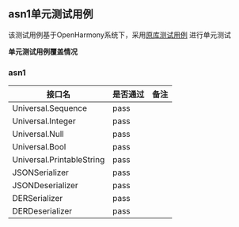 ﻿## asn1单元测试用例

该测试用例基于OpenHarmony系统下，采用[原库测试用例](https://github.com/PeculiarVentures/ASN1.js/tree/master/test) 进行单元测试

**单元测试用例覆盖情况**

### asn1

| 接口名                                   | 是否通过 | 备注 |
|---------------------------------------| -------- | ---- |
| Universal.Sequence      | pass     |      |
| Universal.Integer             | pass     |      |
| Universal.Null  | pass     |      |
| Universal.Bool       | pass     |      |
| Universal.PrintableString | pass     |      |
| JSONSerializer | pass     |      |
| JSONDeserializer  | pass     |      |
| DERSerializer  | pass     |      |
| DERDeserializer  | pass     |      |
